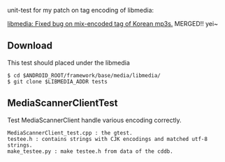 unit-test for my patch on tag encoding of libmedia:

[libmedia: Fixed bug on mix-encoded tag of Korean mp3s.](http://review.cyanogenmod.com/#change,2956) MERGED!! yei~

## Download ##
This test should placed under the libmedia

    $ cd $ANDROID_ROOT/framework/base/media/libmedia/
    $ git clone $LIBMEDIA_ADDR tests

## MediaScannerClientTest ##
Test MediaScannerClient handle various encoding correctly.

    MediaScannerClient_test.cpp : the gtest.
    testee.h : contains strings with CJK encodings and matched utf-8 strings.
    make_testee.py : make testee.h from data of the cddb.
